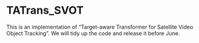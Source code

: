 # TATrans_SVOT
This is an implementation of “Target-aware Transformer for Satellite Video Object Tracking”. We will tidy up the code and release it before June.
